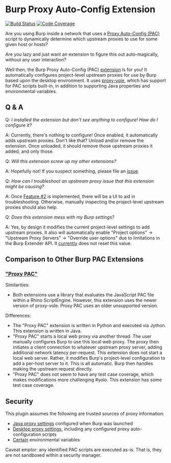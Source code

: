 # Burp Proxy Auto-Config Extension

[![Build Status](https://travis-ci.org/CoastalHacking/burp-pac.svg?branch=master)](https://travis-ci.org/CoastalHacking/burp-pac) [![Code Coverage](https://img.shields.io/codecov/c/github/CoastalHacking/burp-pac/develop.svg)](https://codecov.io/github/CoastalHacking/burp-pac?branch=master)

Are you using Burp inside a network that uses a [Proxy Auto-Config (PAC)][pac] script to dynamically determine which upstream proxies to use for some given host or hosts?

Are you lazy and just want an extension to figure this out auto-magically, without any user interaction?

Well then, the Burp Proxy Auto-Config (PAC) [extension][burpext] is for you! It automatically configures project-level upstream proxies for use by Burp based upon the desktop environment. It uses [proxy-vole][proxyVole], which has support for PAC scripts built-in, in addition to supporting Java properties and environmental variables.

## Q & A

Q: _I installed the extension but don't see anything to configure! How do I configure it?_

A: Currently, there's nothing to configure! Once enabled, it automatically adds upstream proxies. Don't
like that? Unload and/or remove the extension. Once unloaded, it should remove those upstream proxies
it added, and only those.

Q: _Will this extension screw up my other extensions?_

A: Hopefully not! If you suspect something, please file an [issue][pacissues].

Q: _How can I troubleshoot an upstream proxy issue that this extension might be causing?_

A: Once [Feature #2][feature_2] is implemented, there will be a UI to aid in troubleshooting.
Otherwise, manually inspecting the project-level upstream proxies should also help.

Q: _Does this extension mess with my Burp settings?_

A: Yes, by design it modifies the current project-level settings to add upstream proxies.
It also will automatically enable "Project options" &rarr; "Upstream Proxy Servers" &rarr;
"Override user options" due to limitations in the Burp Extender API. It [currently][bug_13]
does not reset this value.

## Comparison to Other Burp PAC Extensions

### ["Proxy PAC"][proxypac]  

Similarities:

* Both extensions use a library that evaluates the JavaScript PAC file within a Rhino ScriptEngine. However, this extension uses the newer version of proxy-vole. Proxy PAC uses an older unsupported version.  

Differences:

* The "Proxy PAC" extension is written in Python and executed via Jython. This extension is written in Java.
* "Proxy PAC" starts a local web proxy via another thread.
The user manually configures Burp to use this local web proxy.
The proxy then initiates a client connection to whatever upstream proxy server, adding additional network latency per-request. This extension does not start a local web server. Rather, it modifies Burp's project-level configuration to add a per-host server to it. This is all automatic. Burp then handles making the upstream request directly. 
* "Proxy PAC" does not seem to have any test case coverage, which makes modifications more challenging #yolo. This extension has some test case coverage.

## Security

This plugin assumes the following are trusted sources of proxy information:
* [Java proxy settings][proxyVoleJava] configured when Burp was launched
* [Desktop proxy settings][proxyVoleOS], including any configured proxy auto-configuration scripts
* [Certain][proxyVoleEnv] environmental variables

Caveat emptor: any identified PAC scripts are executed as-is. That is, they are not sandboxed within a security manager. 

[bug_13]: https://github.com/CoastalHacking/burp-pac/issues/13
[feature_2]: https://github.com/CoastalHacking/burp-pac/issues/2
[pacissues]: https://github.com/CoastalHacking/burp-pac/issues
[pac]: https://en.wikipedia.org/wiki/Proxy_auto-config
[burpext]: https://portswigger.net/burp/extender/
[proxyVole]: https://github.com/MarkusBernhardt/proxy-vole
[proxyVoleJava]: https://github.com/MarkusBernhardt/proxy-vole/blob/master/src/main/java/com/github/markusbernhardt/proxy/search/java/JavaProxySearchStrategy.java#L13
[proxyVoleOS]: https://github.com/MarkusBernhardt/proxy-vole/blob/master/src/main/java/com/github/markusbernhardt/proxy/search/desktop/DesktopProxySearchStrategy.java
[proxyVoleEnv]: https://github.com/MarkusBernhardt/proxy-vole/blob/master/src/main/java/com/github/markusbernhardt/proxy/search/env/EnvProxySearchStrategy.java#L45
[proxypac]: https://github.com/vincd/burpproxypacextension
